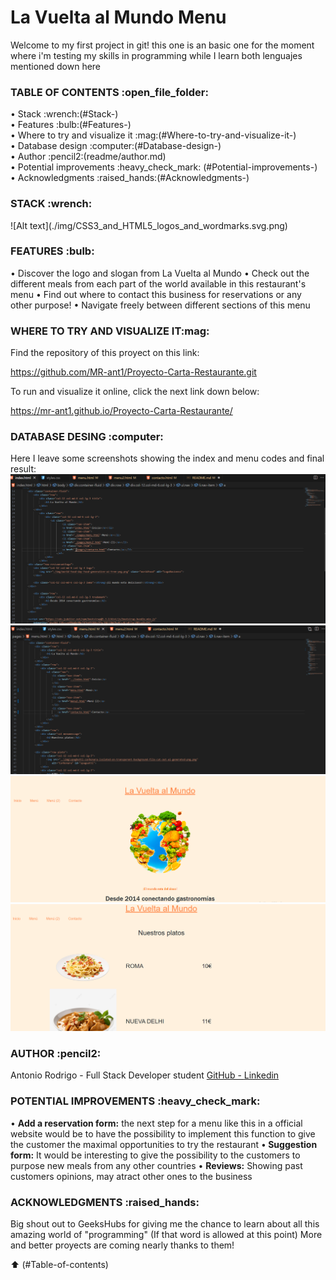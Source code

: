 <h1>La Vuelta al Mundo Menu</h1>
Welcome to my first project in git! this one is an basic one for the moment where i'm testing my skills in programming while I learn both lenguajes mentioned down here

<h3>TABLE OF CONTENTS :open_file_folder:</h3> 
• Stack :wrench:(#Stack-) <br>
• Features :bulb:(#Features-) <br>
• Where to try and visualize it :mag:(#Where-to-try-and-visualize-it-) <br>
• Database design :computer:(#Database-design-) <br>
• Author :pencil2:(readme/author.md)<br>
• Potential improvements :heavy_check_mark: (#Potential-improvements-) <br>
• Acknowledgments :raised_hands:(#Acknowledgments-) <br>

<h3>STACK :wrench:</h3> 
![Alt text](./img/CSS3_and_HTML5_logos_and_wordmarks.svg.png)

<h3>FEATURES :bulb:</h3> 

• Discover the logo and slogan from La Vuelta al Mundo
• Check out the different meals from each part of the world available in this restaurant's menu
• Find out where to contact this business for reservations or any other purpose!
• Navigate freely between different sections of this menu

<h3>WHERE TO TRY AND VISUALIZE IT:mag: </h3> 

Find the repository of this proyect on this link:

https://github.com/MR-ant1/Proyecto-Carta-Restaurante.git

To run and visualize it online, click the next link down below:

https://mr-ant1.github.io/Proyecto-Carta-Restaurante/

<h3>DATABASE DESING :computer:</h3> 

Here I leave some screenshots showing the index and menu codes and final result:
![Alt text](<img/Captura de pantalla 2024-01-31 154557.png>)
![Alt text](<img/Captura de pantalla 2024-01-31 154623.png>)
![Alt text](<img/Captura de pantalla 2024-01-31 154644.png>)
![Alt text](<img/Captura de pantalla 2024-01-31 154703.png>)
<h3>AUTHOR :pencil2:</h3> 
Antonio Rodrigo - Full Stack Developer student
<a href="https://github.com/MR-ant1">GitHub - <a href="https://www.linkedin.com/in/antonio-rodrigo-camacho-306b60205?lipi=urn%3Ali%3Apage%3Ad_flagship3_profile_view_base_contact_details%3BbZw124AlRu2kGWtATXloag%3D%3D">Linkedin</a>

<h3>POTENTIAL IMPROVEMENTS :heavy_check_mark:</h3> 

• <strong> Add a reservation form:</strong> the next step for a menu like this in a official website would be to have the possibility to implement this function to give the customer the maximal opportunities to try the restaurant
•<strong> Suggestion form:</strong> It would be interesting to give the possibility to the customers to purpose new meals from any other countries
• <strong>Reviews:</strong> Showing past customers opinions, may atract other ones to the business

<h3>ACKNOWLEDGMENTS :raised_hands:</h3> 

Big shout out to GeeksHubs for giving me the chance to learn about all this amazing world of "programming" (If that word is allowed at this point)
More and better proyects are coming nearly thanks to them!



:arrow_up: (#Table-of-contents)